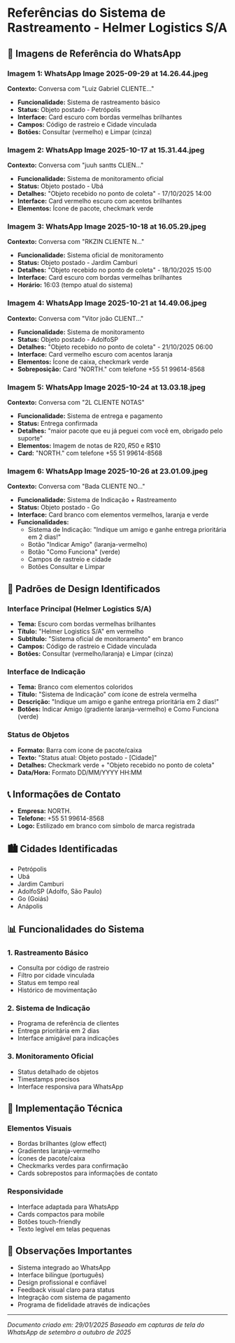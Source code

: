 # Referências do Sistema de Rastreamento - Helmer Logistics S/A

## 📱 Imagens de Referência do WhatsApp

### Imagem 1: WhatsApp Image 2025-09-29 at 14.26.44.jpeg
**Contexto:** Conversa com "Luiz Gabriel CLIENTE..."
- **Funcionalidade:** Sistema de rastreamento básico
- **Status:** Objeto postado - Petrópolis
- **Interface:** Card escuro com bordas vermelhas brilhantes
- **Campos:** Código de rastreio e Cidade vinculada
- **Botões:** Consultar (vermelho) e Limpar (cinza)

### Imagem 2: WhatsApp Image 2025-10-17 at 15.31.44.jpeg
**Contexto:** Conversa com "juuh santts CLIEN..."
- **Funcionalidade:** Sistema de monitoramento oficial
- **Status:** Objeto postado - Ubá
- **Detalhes:** "Objeto recebido no ponto de coleta" - 17/10/2025 14:00
- **Interface:** Card vermelho escuro com acentos brilhantes
- **Elementos:** Ícone de pacote, checkmark verde

### Imagem 3: WhatsApp Image 2025-10-18 at 16.05.29.jpeg
**Contexto:** Conversa com "RKZIN CLIENTE N..."
- **Funcionalidade:** Sistema oficial de monitoramento
- **Status:** Objeto postado - Jardim Camburi
- **Detalhes:** "Objeto recebido no ponto de coleta" - 18/10/2025 15:00
- **Interface:** Card escuro com bordas vermelhas brilhantes
- **Horário:** 16:03 (tempo atual do sistema)

### Imagem 4: WhatsApp Image 2025-10-21 at 14.49.06.jpeg
**Contexto:** Conversa com "Vitor joão CLIENT..."
- **Funcionalidade:** Sistema de monitoramento
- **Status:** Objeto postado - AdolfoSP
- **Detalhes:** "Objeto recebido no ponto de coleta" - 21/10/2025 06:00
- **Interface:** Card vermelho escuro com acentos laranja
- **Elementos:** Ícone de caixa, checkmark verde
- **Sobreposição:** Card "NORTH." com telefone +55 51 99614-8568

### Imagem 5: WhatsApp Image 2025-10-24 at 13.03.18.jpeg
**Contexto:** Conversa com "2L CLIENTE NOTAS"
- **Funcionalidade:** Sistema de entrega e pagamento
- **Status:** Entrega confirmada
- **Detalhes:** "maior pacote que eu já peguei com você em, obrigado pelo suporte"
- **Elementos:** Imagem de notas de R$20, R$50 e R$10
- **Card:** "NORTH." com telefone +55 51 99614-8568

### Imagem 6: WhatsApp Image 2025-10-26 at 23.01.09.jpeg
**Contexto:** Conversa com "Bada CLIENTE NO..."
- **Funcionalidade:** Sistema de Indicação + Rastreamento
- **Status:** Objeto postado - Go
- **Interface:** Card branco com elementos vermelhos, laranja e verde
- **Funcionalidades:**
  - Sistema de Indicação: "Indique um amigo e ganhe entrega prioritária em 2 dias!"
  - Botão "Indicar Amigo" (laranja-vermelho)
  - Botão "Como Funciona" (verde)
  - Campos de rastreio e cidade
  - Botões Consultar e Limpar

## 🎨 Padrões de Design Identificados

### Interface Principal (Helmer Logistics S/A)
- **Tema:** Escuro com bordas vermelhas brilhantes
- **Título:** "Helmer Logistics S/A" em vermelho
- **Subtítulo:** "Sistema oficial de monitoramento" em branco
- **Campos:** Código de rastreio e Cidade vinculada
- **Botões:** Consultar (vermelho/laranja) e Limpar (cinza)

### Interface de Indicação
- **Tema:** Branco com elementos coloridos
- **Título:** "Sistema de Indicação" com ícone de estrela vermelha
- **Descrição:** "Indique um amigo e ganhe entrega prioritária em 2 dias!"
- **Botões:** Indicar Amigo (gradiente laranja-vermelho) e Como Funciona (verde)

### Status de Objetos
- **Formato:** Barra com ícone de pacote/caixa
- **Texto:** "Status atual: Objeto postado - [Cidade]"
- **Detalhes:** Checkmark verde + "Objeto recebido no ponto de coleta"
- **Data/Hora:** Formato DD/MM/YYYY HH:MM

## 📞 Informações de Contato
- **Empresa:** NORTH.
- **Telefone:** +55 51 99614-8568
- **Logo:** Estilizado em branco com símbolo de marca registrada

## 🏙️ Cidades Identificadas
- Petrópolis
- Ubá
- Jardim Camburi
- AdolfoSP (Adolfo, São Paulo)
- Go (Goiás)
- Anápolis

## 📊 Funcionalidades do Sistema

### 1. Rastreamento Básico
- Consulta por código de rastreio
- Filtro por cidade vinculada
- Status em tempo real
- Histórico de movimentação

### 2. Sistema de Indicação
- Programa de referência de clientes
- Entrega prioritária em 2 dias
- Interface amigável para indicações

### 3. Monitoramento Oficial
- Status detalhado de objetos
- Timestamps precisos
- Interface responsiva para WhatsApp

## 🔧 Implementação Técnica

### Elementos Visuais
- Bordas brilhantes (glow effect)
- Gradientes laranja-vermelho
- Ícones de pacote/caixa
- Checkmarks verdes para confirmação
- Cards sobrepostos para informações de contato

### Responsividade
- Interface adaptada para WhatsApp
- Cards compactos para mobile
- Botões touch-friendly
- Texto legível em telas pequenas

## 📝 Observações Importantes
- Sistema integrado ao WhatsApp
- Interface bilíngue (português)
- Design profissional e confiável
- Feedback visual claro para status
- Integração com sistema de pagamento
- Programa de fidelidade através de indicações

---
*Documento criado em: 29/01/2025*
*Baseado em capturas de tela do WhatsApp de setembro a outubro de 2025*
